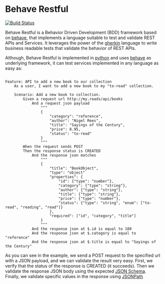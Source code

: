 # Behave Restful

[![Build Status](https://travis-ci.org/behave-restful/behave-restful.svg?branch=master)](https://travis-ci.org/behave-restful/behave-restful)

Behave Restful is a Behavior Driven Development (BDD) framework based on 
[behave](https://pythonhosted.org/behave/), that implements a language suitable 
to test and validate REST APIs and Services. It leverages the power of the 
[gherkin](https://github.com/cucumber/cucumber/wiki/Gherkin) language to write 
business readable tests that validate the behavior of REST APIs.

Although, Behave Restful is implemented in [python](http://www.python.org) and 
uses [behave](https://pythonhosted.org/behave/) as underlying framework, it can 
test services implemented in any language as easy as:

```gherkin

Feature: API to add a new book to our collection
    As a user, I want to add a new book to my "to-read" collection.

    Scenario: Add a new book to collection.
        Given a request url http://my.reads/api/books
            And a request json payload
                """
                {
                    "category": "reference",
                    "author": "Nigel Rees",
                    "title": "Sayings of the Century",
                    "price": 8.95,
                    "status": "to-read"
                }
                """
        When the request sends POST
        Then the response status is CREATED
            And the response json matches
                """
                {
                    "title": "BookObject",
                    "type": "object"
                    "properties": {
                        "id": {"type": "number"},
                        "category": {"type": "string"},
                        "author": {"type": "string"},
                        "title": {"type": "string"},
                        "price": {"type": "number"},
                        "status": {"type": "string", "enum": ["to-read", "reading", "read"]}
                    },
                    "required": ["id", "category", "title"]
                }
                """
            And the response json at $.id is equal to 100
            And the response json at $.category is equal to "reference"
            And the response json at $.title is equal to "Sayings of the Century"
```


As you can see in the example, we send a POST request to the specified url with
a JSON payload, and we can validate the result very easy. First, we verify that
the status of the response is CREATED (it succeeds). Then we validate the
response JSON body using the expected [JSON Schema](http://json-schema.org/). 
Finally, we validate specific values in the response using 
[JSONPath](http://goessner.net/articles/JsonPath/)

